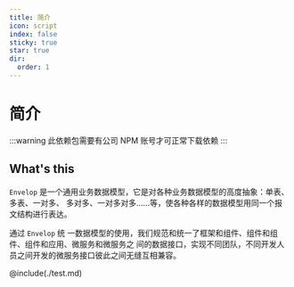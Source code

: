 ```yaml
---
title: 简介
icon: script
index: false
sticky: true
star: true
dir:
  order: 1
---
```


# 简介

:::warning
此依赖包需要有公司 NPM 账号才可正常下载依赖
:::



## What's this

`Envelop` 是一个通用业务数据模型，它是对各种业务数据模型的高度抽象：单表、多表、一对多、 多对多、一对多对多……等，使各种各样的数据模型用同一个报文结构进行表达。

通过 `Envelop` 统 一数据模型的使用，我们规范和统一了框架和组件、组件和组件、组件和应用、微服务和微服务之 间的数据接口，实现不同团队，不同开发人员之间开发的微服务接口彼此之间无缝互相兼容。

@include(./test.md)
